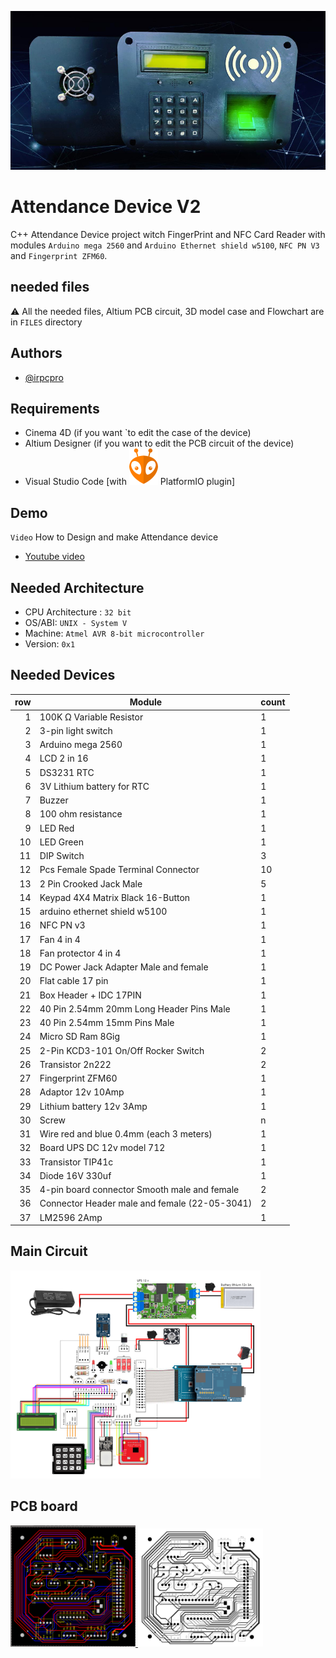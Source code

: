 ![preview](./FILES/images/preview.jpg)

# Attendance Device V2

C++ Attendance Device project witch FingerPrint and NFC Card Reader with modules `Arduino mega 2560` and `Arduino Ethernet shield w5100`, `NFC PN V3` and `Fingerprint ZFM60`.


## needed files

:warning: All the needed files, Altium PCB circuit, 3D model case and Flowchart are in `FILES` directory 


## Authors

- [@irpcpro](https://github.com/irpcpro)


## Requirements

- Cinema 4D (if you want `to edit the case of the device)
- Altium Designer (if you want to edit the PCB circuit of the device)
- Visual Studio Code [with ![img](./FILES/images/platformio-icon.svg) PlatformIO plugin]


## Demo

`Video` How to Design and make Attendance device

- [Youtube video](https://www.youtube.com/watch?v=_ly7LJzFc-U)


## Needed Architecture 

- CPU Architecture : `32 bit`
- OS/ABI: `UNIX - System V`
- Machine: `Atmel AVR 8-bit microcontroller`
- Version: `0x1`


## Needed Devices

| row | Module                                         | count |
|----:|------------------------------------------------|-------|
|   1 | 100K Ω Variable Resistor                       | 1     |
|   2 | 3-pin light switch                             | 1     |
|   3 | Arduino mega 2560                              | 1     |
|   4 | LCD 2 in 16                                    | 1     |
|   5 | DS3231 RTC                                     | 1     |
|   6 | 3V Lithium battery for RTC                     | 1     |
|   7 | Buzzer                                         | 1     |
|   8 | 100 ohm resistance                             | 1     |
|   9 | LED Red                                        | 1     |
|  10 | LED Green                                      | 1     |
|  11 | DIP Switch                                     | 3     |
|  12 | Pcs Female Spade Terminal Connector            | 10    |
|  13 | 2 Pin Crooked Jack Male                        | 5     |
|  14 | Keypad 4X4 Matrix Black 16-Button              | 1     |
|  15 | arduino ethernet shield w5100                  | 1     |
|  16 | NFC PN v3                                      | 1     |
|  17 | Fan 4 in 4                                     | 1     |
|  18 | Fan protector 4 in 4                           | 1     |
|  19 | DC Power Jack Adapter Male and female          | 1     |
|  20 | Flat cable 17 pin                              | 1     |
|  21 | Box Header + IDC 17PIN                         | 1     |
|  22 | 40 Pin 2.54mm 20mm Long Header Pins Male       | 1     |
|  23 | 40 Pin 2.54mm 15mm Pins Male                   | 1     |
|  24 | Micro SD Ram 8Gig                              | 1     |
|  25 | 2-Pin KCD3-101 On/Off Rocker Switch            | 2     |
|  26 | Transistor 2n222                               | 2     |
|  27 | Fingerprint ZFM60                              | 1     |
|  28 | Adaptor 12v 10Amp                              | 1     |
|  29 | Lithium battery 12v 3Amp                       | 1     |
|  30 | Screw                                          | n     |
|  31 | Wire red and blue 0.4mm (each 3 meters)        | 1     |
|  32 | Board UPS DC 12v model 712                     | 1     |
|  33 | Transistor TIP41c                              | 1     |
|  34 | Diode 16V 330uf                                | 1     |
|  35 | 4-pin board connector Smooth male and female   | 2     |
|  36 | Connector Header male and female (22-05-3041)  | 2     |
|  37 | LM2596 2Amp                                    | 1     |


## Main Circuit

<a href="./FILES/images/main-circuit.png">
    <img alt="Main Circuit" src='./FILES/images/main-circuit.png' width="400">
</a>


## PCB board

<a href="./FILES/PCB/PCB-main-final.jpg">
    <img alt="PCB board 1" src='./FILES/PCB/PCB-main-final.jpg' width="200">
</a>
<a href="./FILES/PCB/PCB-circuit.jpg">
    <img alt="PCB board 2" src='./FILES/PCB/PCB-circuit.jpg' width="200">
</a>

